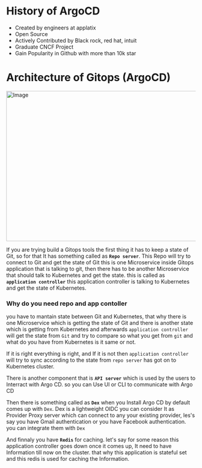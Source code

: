 # History of ArgoCD
- Created by engineers at applatix
- Open Source
- Actively Contributed by Black rock, red hat, intuit
- Graduate CNCF Project
- Gain Popularity in Github with more than 10k star



# Architecture of Gitops (ArgoCD)

<img width="988" height="400" alt="Image" src="https://github.com/user-attachments/assets/e2353bab-4981-49c4-98b9-b10136e4c9d1" />

If you are trying build a Gitops tools the first thing it has to keep a state of Git, so for that It has something called as **``Repo server``**. This Repo will try to connect to Git and get the state of Git this is one Microservice inside Gitops application that is talking to git, then there has to be another Microservice that should talk to Kubernetes and get the state. this is called as **``application controller``** this application controller is talking to Kubernetes and get the state of Kubernetes.

### Why do you need repo and app contoller
you have to mantain state between Git and Kubernetes, that why there is one Microservice which is getting the state of Git and there is another state which is getting from Kubernetes and afterwards ``application controller`` will get the state from ``Git`` and try to compare so what you get from ``git`` and what do you have from Kubernetes is it same or not.

If it is right everything is right, and If it is not then ``application controller`` will try to sync according to the state from ``repo server`` has got on to Kubernetes cluster. 

There is another component that is **``API server``** which is used by the users to Interract with Argo CD. so you can Use UI or CLI to communicate with Argo CD

Then there is something called as **``Dex``** when you Install Argo CD by default comes up with ``Dex``. Dex is a lightweight OIDC you can consider It as  Provider Proxy server which can connect to any your existing provider, les's say you have Gmail authentication or you have Facebook authentication. you can integrate them with ``Dex`` 

And finnaly you have **``Redis``** for caching. let's say for some reason this application controller goes down once it comes up, It need to have Information till now on the cluster. that why this application is stateful set and this redis is used for caching the Information.